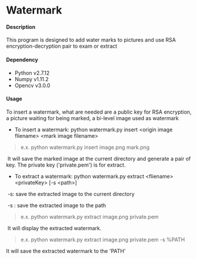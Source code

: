 # Watermark

#### Description

This program is designed to add water marks to pictures and use RSA encryption-decryption pair to exam or extract  

#### Dependency

- Python v2.7.12
- Numpy v1.11.2
- Opencv v3.0.0

#### Usage

To insert a watermark, what are needed are a public key for RSA encryption, a picture waiting for being marked, a bi-level image used as watermark



- To insert a watermark: python watermark.py insert \<origin image fliename\> \<mark image filename\>

> e.x. python watermark.py insert image.png mark.png

​	It will save the marked image at the current directory and generate a pair of key. The private key ('private.pem') is for extract.
    
- To extract a watermark: python watermark.py extract \<fliename\> \<privateKey\> [-s \<path\>]

​	-s: save the extracted image to the current directory

​	-s <path>: save the extracted image to the path	

   > e.x. python watermark.py extract image.png private.pem

​	It will display the extracted watermark.
   
   > e.x. python watermark.py extract image.png private.pem -s %PATH

   It will save the extracted watermark to the 'PATH'
